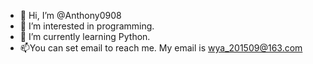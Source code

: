 - 👋 Hi, I’m @Anthony0908
- 👀 I’m interested in programming.
- 🌱 I’m currently learning Python.
- 📫You can set email to reach me. My email is wya_201509@163.com

<!---
Anthony0908/Anthony0908 is a ✨ special ✨ repository because its `README.md` (this file) appears on your GitHub profile.
You can click the Preview link to take a look at your changes.
--->
